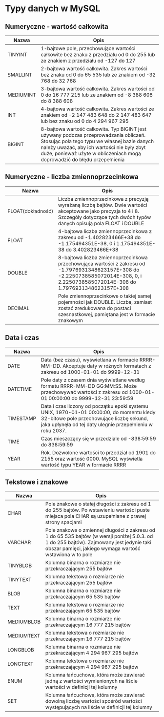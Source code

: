 # Typy danych w MySQL

## Numeryczne - wartość całkowita

| Nazwa     | Opis                                                                                                                                                                                                                                                                                                       |
|-----------|------------------------------------------------------------------------------------------------------------------------------------------------------------------------------------------------------------------------------------------------------------------------------------------------------------|
| TINYINT   | 1-bajtowe pole, przechowujące wartości całkowite bez znaku z przedziału od 0 do 255 lub ze znakiem z przedziału od -127 do 127                                                                                                                 |
| SMALLINT  | 2-bajtowa wartość całkowita. Zakres wartości bez znaku od 0 do 65 535 lub ze znakiem od -32 768 do 32 768                                                                                                                                     |
| MEDIUMINT | 3-bajtowa wartość całkowita. Zakres wartości od 0 do 16 777 215 lub ze znakiem od -8 388 608 do 8 388 608                                                                                                                                  |
| INT       | 4-bajtowa wartość całkowita. Zakres wartości ze znakiem od -2 147 483 648 do 2 147 483 647 lub bez znaku od 0 do 4 294 967 295                                                                                                                |
| BIGINT    | 8-bajtowa wartość całkowita. Typ BIGINT jest używany podczas przeprowadzania obliczeń. Stosując pola tego typu we własnej bazie danych należy uważać, aby ich wartości nie były zbyt duże, ponieważ użyte w obliczeniach mogą doprowadzić do błędu przepełnienia |

## Numeryczne - liczba zmiennoprzecinkowa

| Nazwa           | Opis                                                                                                                                                                                               |
|-----------------|----------------------------------------------------------------------------------------------------------------------------------------------------------------------------------------------------|
| FLOAT(dokładność) | Liczba zmiennoprzecinkowa z precyzją wyrażaną liczbą bajtów. Dwie wartości akceptowane jako precyzja to 4 i 8. Szczegóły dotyczące tych dwóch typów danych opisują pola FLOAT i DOUBLE                 |
| FLOAT           | 4-bajtowa liczba zmiennoprzecinkowa z zakresu od -1.402823466E+38 do -1.175494351E-38, 0 i 1.175494351E-38 do 3.402823466E+38                                                                       |
| DOUBLE          | 8-bajtowa liczba zmiennoprzecinkowa przechowująca wartości z zakresu od -1.7976931348623157E+308 do -2.2250738585072014E-308, 0, i 2.2250738585072014E-308 do 1.7976931348623157E+308             |
| DECIMAL         | Pole zmiennoprzecinkowe o takiej samej pojemności jak DOUBLE. Liczba, zamiast zostać zredukowana do postaci szesnastkowej, pamiętana jest w formacie znakowym                                  |

## Data i czas

| Nazwa     | Opis                                                                                                                                                                                                   |
|-----------|--------------------------------------------------------------------------------------------------------------------------------------------------------------------------------------------------------|
| DATE      | Data (bez czasu), wyświetlana w formacie RRRR-MM-DD. Akceptuje daty w różnych formatach z zakresu od 1000-01-01 do 9999-12-31                                                                           |
| DATETIME  | Pole daty z czasem dnia wyświetlane według formatu RRRR-MM-DD GG:MM:SS. Może przechowywać wartości z zakresu od 1000-01-01 00:00:00 do 9999-12-31 23:59:59                                              |
| TIMESTAMP | Data i czas liczony od początku epoki systemu UNIX, 1970-01-01 00:00:00, do momentu kiedy 32-bitowe pole przechowujące liczbę sekund, jaka upłynęła od tej daty ulegnie przepełnieniu w roku 2037.    |
| TIME      | Czas mieszczący się w przedziale od -838:59:59 do 838:59:59                                                                                                                                          |
| YEAR      | Rok. Dozwolone wartości to przedział od 1901 do 2155 oraz wartość 0000. MySQL wyświetla wartość typu YEAR w formacie RRRR                                                                                   |

## Tekstowe i znakowe

| Nazwa       | Opis                                                                                                                                                                                                |
|-------------|-----------------------------------------------------------------------------------------------------------------------------------------------------------------------------------------------------|
| CHAR        | Pole znakowe o stałej długości z zakresu od 1 do 255 bajtów. Po wstawieniu wartości puste miejsca pola CHAR są uzupełniane z prawej strony spacjami                                                    |
| VARCHAR     | Pole znakowe o zmiennej długości z zakresu od 1 do 65 535 bajtów (w wersji poniżej 5.0.3. od 1 do 255 bajtów). Zajmowany jest jedynie taki obszar pamięci, jakiego wymaga wartość wstawiona w to pole |
| TINYBLOB    | Kolumna binarna o rozmiarze nie przekraczającym 255 bajtów                                                                                                                                          |
| TINYTEXT    | Kolumna tekstowa o rozmiarze nie przekraczającym 255 bajtów                                                                                                                                         |
| BLOB        | Kolumna binarna o rozmiarze nie przekraczającym 65 535 bajtów                                                                                                                                       |
| TEXT        | Kolumna tekstowa o rozmiarze nie przekraczającym 65 535 bajtów                                                                                                                                      |
| MEDIUMBLOB  | Kolumna binarna o rozmiarze nie przekraczającym 16 777 215 bajtów                                                                                                                                  |
| MEDIUMTEXT  | Kolumna tekstowa o rozmiarze nie przekraczającym 16 777 215 bajtów                                                                                                                                 |
| LONGBLOB    | Kolumna binarna o rozmiarze nie przekraczającym 4 294 967 295 bajtów                                                                                                                               |
| LONGTEXT    | Kolumna tekstowa o rozmiarze nie przekraczającym 4 294 967 295 bajtów                                                                                                                              |
| ENUM        | Kolumna łańcuchowa, która może zawierać jedną z wartości wymienionych na liście wartości w definicji tej kolumny                                                                                  |
| SET         | Kolumna łańcuchowa, która może zawierać dowolną liczbę wartości spośród wartości występujących na liście w definicji tej kolumny                                                                    |
